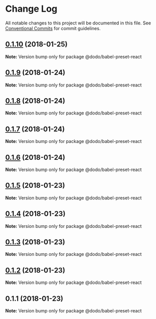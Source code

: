 # Change Log

All notable changes to this project will be documented in this file.
See [Conventional Commits](https://conventionalcommits.org) for commit guidelines.

<a name="0.1.10"></a>
## [0.1.10](/compare/@dodo/babel-preset-react@0.1.9...@dodo/babel-preset-react@0.1.10) (2018-01-25)




**Note:** Version bump only for package @dodo/babel-preset-react

<a name="0.1.9"></a>
## [0.1.9](/compare/@dodo/babel-preset-react@0.1.8...@dodo/babel-preset-react@0.1.9) (2018-01-24)




**Note:** Version bump only for package @dodo/babel-preset-react

<a name="0.1.8"></a>
## [0.1.8](/compare/@dodo/babel-preset-react@0.1.7...@dodo/babel-preset-react@0.1.8) (2018-01-24)




**Note:** Version bump only for package @dodo/babel-preset-react

<a name="0.1.7"></a>
## [0.1.7](/compare/@dodo/babel-preset-react@0.1.6...@dodo/babel-preset-react@0.1.7) (2018-01-24)




**Note:** Version bump only for package @dodo/babel-preset-react

<a name="0.1.6"></a>
## [0.1.6](/compare/@dodo/babel-preset-react@0.1.5...@dodo/babel-preset-react@0.1.6) (2018-01-24)




**Note:** Version bump only for package @dodo/babel-preset-react

<a name="0.1.5"></a>
## [0.1.5](/compare/@dodo/babel-preset-react@0.1.4...@dodo/babel-preset-react@0.1.5) (2018-01-23)




**Note:** Version bump only for package @dodo/babel-preset-react

<a name="0.1.4"></a>
## [0.1.4](/compare/@dodo/babel-preset-react@0.1.3...@dodo/babel-preset-react@0.1.4) (2018-01-23)




**Note:** Version bump only for package @dodo/babel-preset-react

<a name="0.1.3"></a>
## [0.1.3](/compare/@dodo/babel-preset-react@0.1.2...@dodo/babel-preset-react@0.1.3) (2018-01-23)




**Note:** Version bump only for package @dodo/babel-preset-react

<a name="0.1.2"></a>
## [0.1.2](/compare/@dodo/babel-preset-react@0.1.1...@dodo/babel-preset-react@0.1.2) (2018-01-23)




**Note:** Version bump only for package @dodo/babel-preset-react

<a name="0.1.1"></a>
## 0.1.1 (2018-01-23)




**Note:** Version bump only for package @dodo/babel-preset-react
